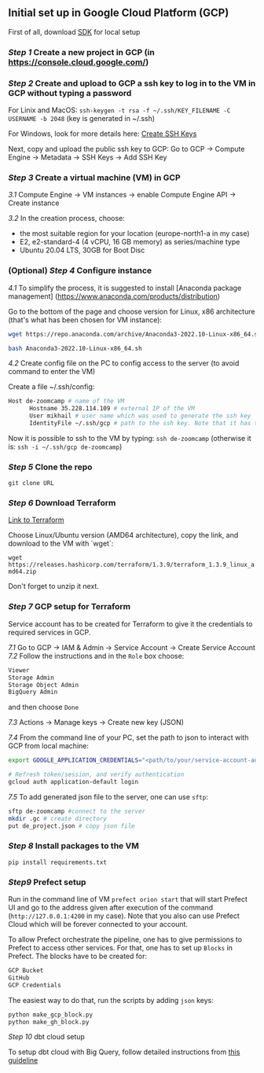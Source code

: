 ## Initial set up in Google Cloud Platform (GCP)

First of all, download [SDK](https://cloud.google.com/sdk/docs/install-sdk) for local setup

### *Step 1* Create a new project in GCP (in https://console.cloud.google.com/)

### *Step 2* Create and upload to GCP a ssh key to log in to the VM in GCP without typing a password

For Linix and MacOS: `ssh-keygen -t rsa -f ~/.ssh/KEY_FILENAME -C USERNAME -b 2048` (key is generated in ~/.ssh)

For Windows, look for more details here: [Create SSH Keys](https://cloud.google.com/compute/docs/connect/create-ssh-keys)

Next, copy and upload the public ssh key to GCP: Go to GCP -> Compute Engine -> Metadata -> SSH Keys -> Add SSH Key

### *Step 3* Create a virtual machine (VM) in GCP
  
  *3.1* Compute Engine -> VM instances -> enable Compute Engine API -> Create instance
  
  *3.2* In the creation process, choose:
  
  - the most suitable region for your location (europe-north1-a in my case)
  - E2, e2-standard-4 (4 vCPU, 16 GB memory) as series/machine type
  - Ubuntu 20.04 LTS, 30GB for Boot Disc

### (Optional) *Step 4* Configure instance

  *4.1* To simplify the process, it is suggested to install [Anaconda package management] (https://www.anaconda.com/products/distribution)

  Go to the bottom of the page and choose version for Linux, x86 architecture (that's what has been chosen for VM instance):

  ```sh
  wget https://repo.anaconda.com/archive/Anaconda3-2022.10-Linux-x86_64.sh

  bash Anaconda3-2022.10-Linux-x86_64.sh
  ```

  *4.2* Create config file on the PC to config access to the server (to avoid command to enter the VM)


  Create a file ~/.ssh/config:

  ```sh
  Host de-zoomcamp # name of the VM
        Hostname 35.228.114.109 # external IP of the VM
        User mikhail # user name which was used to generate the ssh key
        IdentityFile ~/.ssh/gcp # path to the ssh key. Note that it has to be absolute path for Windows
  ```

  Now it is possible to ssh to the VM by typing: `ssh de-zoomcamp` (otherwise it is: `ssh -i ~/.ssh/gcp de-zoomcamp`)

### *Step 5* Clone the repo

`git clone URL`

### *Step 6* Download Terraform 

[Link to Terraform](https://developer.hashicorp.com/terraform/downloads?product_intent=terraform)

Choose Linux/Ubuntu version (AMD64 architecture), copy the link, and download to the VM with ´wget´:

`wget https://releases.hashicorp.com/terraform/1.3.9/terraform_1.3.9_linux_amd64.zip`

Don't forget to unzip it next.

### *Step 7* GCP setup for Terraform

Service account has to be created for Terraform to give it the credentials to required services in GCP.

  *7.1* Go to GCP -> IAM & Admin -> Service Account -> Create Service Account
  *7.2* Follow the instructions and in the `Role` box choose:
  
  ```sh
  Viewer
  Storage Admin
  Storage Object Admin
  BigQuery Admin
  ```
  
  and then choose `Done`
  
  *7.3* Actions -> Manage keys -> Create new key (JSON)
  
  *7.4* From the command line of your PC, set the path to json to interact with GCP from local machine:
  
  ```sh
  export GOOGLE_APPLICATION_CREDENTIALS="<path/to/your/service-account-authkeys>.json"

  # Refresh token/session, and verify authentication
  gcloud auth application-default login
  ```
  
  *7.5* To add generated json file to the server, one can use `sftp`: 

  ```sh
  sftp de-zoomcamp #connect to the server
  mkdir .gc # create directory
  put de_project.json # copy json file
  ```
  
### *Step 8* Install packages to the VM
  
  `pip install requirements.txt`
  
### *Step9* Prefect setup
  
Run in the command line of VM `prefect orion start` that will start Prefect UI and go to the address given after execution of the command (`http://127.0.0.1:4200` in my case). Note that you also can use Prefect Cloud which will be forever connected to your account.

To allow Prefect orchestrate the pipeline, one has to give permissions to Prefect to access other services. For that, one has to set up `Blocks` in Prefect. The blocks have to be created for:

```sh
GCP Bucket
GitHub
GCP Credentials
```

The easiest way to do that, run the scripts by adding `json` keys:
```sh
python make_gcp_block.py
python make_gh_block.py
```

*Step 10* dbt cloud setup
  
To setup dbt cloud with Big Query, follow detailed instructions from [this guideline](https://github.com/DataTalksClub/data-engineering-zoomcamp/blob/main/week_4_analytics_engineering/dbt_cloud_setup.md)
  
  
